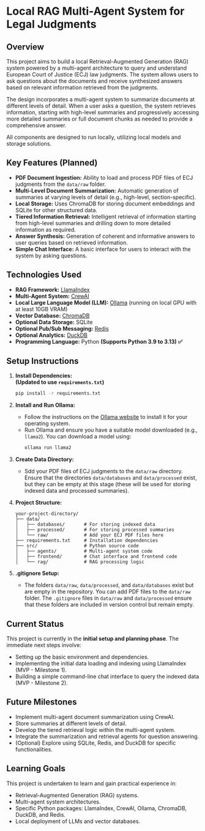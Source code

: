 # Local RAG Multi-Agent System for Legal Judgments

## Overview

This project aims to build a local Retrieval-Augmented Generation (RAG) system powered by a multi-agent architecture to query and understand European Court of Justice (ECJ) law judgments. The system allows users to ask questions about the documents and receive synthesized answers based on relevant information retrieved from the judgments.

The design incorporates a multi-agent system to summarize documents at different levels of detail. When a user asks a question, the system retrieves information, starting with high-level summaries and progressively accessing more detailed summaries or full document chunks as needed to provide a comprehensive answer.

All components are designed to run locally, utilizing local models and storage solutions.

## Key Features (Planned)

* **PDF Document Ingestion:** Ability to load and process PDF files of ECJ judgments from the `data/raw` folder.
* **Multi-Level Document Summarization:** Automatic generation of summaries at varying levels of detail (e.g., high-level, section-specific).
* **Local Storage:** Uses ChromaDB for storing document embeddings and SQLite for other structured data.
* **Tiered Information Retrieval:** Intelligent retrieval of information starting from high-level summaries and drilling down to more detailed information as required.
* **Answer Synthesis:** Generation of coherent and informative answers to user queries based on retrieved information.
* **Simple Chat Interface:** A basic interface for users to interact with the system by asking questions.

## Technologies Used

* **RAG Framework:** [LlamaIndex](https://www.llamaindex.ai/)
* **Multi-Agent System:** [CrewAI](https://www.crewai.com/)
* **Local Large Language Model (LLM):** [Ollama](https://ollama.ai/) (running on local GPU with at least 10GB VRAM)
* **Vector Database:** [ChromaDB](https://www.trychroma.com/)
* **Optional Data Storage:** SQLite
* **Optional Pub/Sub Messaging:** [Redis](https://redis.io/)
* **Optional Analytics:** [DuckDB](https://duckdb.org/)
* **Programming Language:** Python **(Supports Python 3.9 to 3.13) ✅**  

## Setup Instructions

1.  **Install Dependencies:**  
    **(Updated to use `requirements.txt`)**  
    ```bash
    pip install -r requirements.txt
    ```
   
2.  **Install and Run Ollama:**
    * Follow the instructions on the [Ollama website](https://ollama.ai/download) to install it for your operating system.
    * Run Ollama and ensure you have a suitable model downloaded (e.g., `llama2`). You can download a model using:
        ```bash
        ollama run llama2
        ```
3.  **Create Data Directory:**
    * Sdd your PDF files of ECJ judgments to the `data/raw` directory. Ensure that the directories `data/databases` and `data/processed` exist, but they can be empty at this stage (these will be used for storing indexed data and processed summaries).
   
4.  **Project Structure:**
    ```
    your-project-directory/
    ├── data/
    │   ├── databases/       # For storing indexed data
    │   ├── processed/       # For storing processed summaries
    │   └── raw/             # Add your ECJ PDF files here
    ├── requirements.txt     # Installation dependencies
    ├── src/                 # Python source code
    │   ├── agents/          # Multi-agent system code
    │   ├── frontend/        # Chat interface and frontend code
    │   └── rag/             # RAG processing logic
    ```

5. **.gitignore Setup:**
    * The folders `data/raw`, `data/processed`, and `data/databases` exist but are empty in the repository. You can add PDF files to the `data/raw` folder. The `.gitignore` files in `data/raw` and `data/processed` ensure that these folders are included in version control but remain empty.

## Current Status

This project is currently in the **initial setup and planning phase**. The immediate next steps involve:

* Setting up the basic environment and dependencies.
* Implementing the initial data loading and indexing using LlamaIndex (MVP - Milestone 1).
* Building a simple command-line chat interface to query the indexed data (MVP - Milestone 2).

## Future Milestones

* Implement multi-agent document summarization using CrewAI.
* Store summaries at different levels of detail.
* Develop the tiered retrieval logic within the multi-agent system.
* Integrate the summarization and retrieval agents for question answering.
* (Optional) Explore using SQLite, Redis, and DuckDB for specific functionalities.

## Learning Goals

This project is undertaken to learn and gain practical experience in:

* Retrieval-Augmented Generation (RAG) systems.
* Multi-agent system architectures.
* Specific Python packages: LlamaIndex, CrewAI, Ollama, ChromaDB, DuckDB, and Redis.
* Local deployment of LLMs and vector databases.
